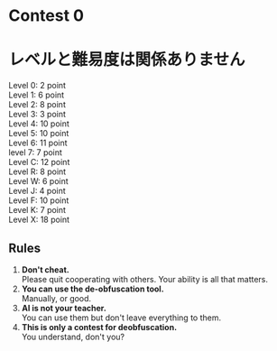 # Contest 0

# レベルと難易度は関係ありません

Level 0: 2 point  
Level 1: 6 point  
Level 2: 8 point  
Level 3: 3 point  
Level 4: 10 point  
Level 5: 10 point  
Level 6: 11 point  
level 7: 7 point  
Level C: 12 point  
Level R: 8 point  
Level W: 6 point  
Level J: 4 point  
Level F: 10 point  
Level K: 7 point  
Level X: 18 point

## Rules
1. **Don't cheat.**  
   Please quit cooperating with others. 
   Your ability is all that matters.
2. **You can use the de-obfuscation tool.**  
   Manually, or good.
3. **AI is not your teacher.**  
   You can use them but don't leave everything to them.
4. **This is only a contest for deobfuscation.**  
   You understand, don't you?
